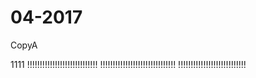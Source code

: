 # 04-2017
CopyA


1111
!!!!!!!!!!!!!!!!!!!!!!!!!!!!
!!!!!!!!!!!!!!!!!!!!!!!!!!!!!!
!!!!!!!!!!!!!!!!!!!!!!!!!!!